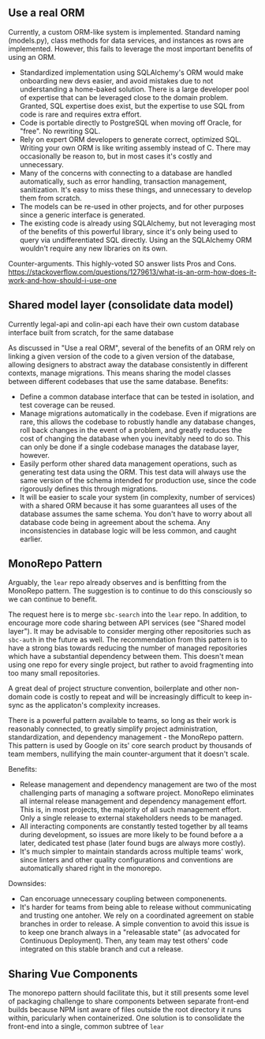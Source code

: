 

## Use a real ORM

Currently, a custom ORM-like system is implemented. Standard naming (models.py), class methods for data services, and instances as rows are implemented. However, this fails to leverage the most important benefits of using an ORM.
  * Standardized implementation using SQLAlchemy's ORM would make onboarding new devs easier, and avoid mistakes due to not understanding a home-baked solution. There is a large developer pool of expertise that can be leveraged close to the domain problem. Granted, SQL expertise does exist, but the expertise to use SQL from code is rare and requires extra effort.
  * Code is portable directly to PostgreSQL when moving off Oracle, for "free". No rewriting SQL.
  * Rely on expert ORM developers to generate correct, optimized SQL. Writing your own ORM is like writing assembly instead of C. There may occasionally be reason to, but in most cases it's costly and unnecessary.
  * Many of the concerns with connecting to a database are handled automatically, such as error handling, transaction management, sanitization. It's easy to miss these things, and unnecessary to develop them from scratch.
  * The models can be re-used in other projects, and for other purposes since a generic interface is generated.
  * The existing code is already using SQLAlchemy, but not leveraging most of the benefits of this powerful library, since it's only being used to query via undifferentiated SQL directly. Using an the SQLAlchemy ORM wouldn't require any new libraries on its own.

Counter-arguments. This highly-voted SO answer lists Pros and Cons. https://stackoverflow.com/questions/1279613/what-is-an-orm-how-does-it-work-and-how-should-i-use-one

## Shared model layer (consolidate data model)

Currently legal-api and colin-api each have their own custom database interface built from scratch, for the same database

As discussed in "Use a real ORM", several of the benefits of an ORM rely on linking a given version of the code to a given version of the database, allowing designers to abstract away the database consistently in different contexts, manage migrations. This means sharing the model classes between different codebases that use the same database. Benefits:
  * Define a common database interface that can be tested in isolation, and test coverage can be reused.
  * Manage migrations automatically in the codebase. Even if migrations are rare, this allows the codebase to robustly handle any database changes, roll back changes in the event of a problem, and greatly reduces the cost of changing the database when you inevitably need to do so. This can only be done if a single codebase manages the database layer, however.
  * Easily perform other shared data management operations, such as generating test data using the ORM. This test data will always use the same version of the schema intended for production use, since the code rigorously defines this through migrations.
  * It will be easier to scale your system (in complexity, number of services) with a shared ORM because it has some guarantees all uses of the database assumes the same schema. You don't have to worry about all database code being in agreement about the schema. Any inconsistencies in database logic will be less common, and caught earlier.

## MonoRepo Pattern

Arguably, the `lear` repo already observes and is benfitting from the MonoRepo pattern. The suggestion is to continue to do this consciously so we can continue to benefit.

The request here is to merge `sbc-search` into the `lear` repo. In addition, to encourage more code sharing between API services (see "Shared model layer"). It may be advisable to consider merging other repositories such as `sbc-auth` in the future as well. The recommendation from this pattern is to have a strong bias towards reducing the number of managed repositories which have a substantial dependency between them. This doesn't mean using one repo for every single project, but rather to avoid fragmenting into too many small repositories.

A great deal of project structure convention, boilerplate and other non-domain code is costly to repeat and will be increasingly difficult to keep in-sync as the applicaton's complexity increases.

There is a powerful pattern available to teams, so long as their work is reasonably connected, to greatly simplify project administration, standardization, and dependency management - the MonoRepo pattern. This pattern is used by Google on its' core search product by thousands of team members, nullifying the main counter-argument that it doesn't scale.

Benefits:
  * Release management and dependency management are two of the most challenging parts of managing a software project. MonoRepo eliminates all internal release management and dependency management effort. This is, in most projects, the majority of all such management effort. Only a single release to external stakeholders needs to be managed.
  * All interacting components are constantly tested together by all teams during development, so issues are more likely to be found before a a later, dedicated test phase (later found bugs are always more costly).
  * It's much simpler to maintain standards across multiple teams' work, since linters and other quality configurations and conventions are automatically shared right in the monorepo.

Downsides:
  * Can encoruage unnecessary coupling between componenents.
  * It's harder for teams from being able to release without communicating and trusting one antoher. We rely on a coordinated agreement on stable branches in order to release. A simple convention to avoid this issue is to keep one branch always in a "releasable state" (as advocated for Continuous Deployment). Then, any team may test others' code integrated on this stable branch and cut a release.


## Sharing Vue Components

The monorepo pattern should facilitate this, but it still presents some level of packaging challenge to share components between separate front-end builds because NPM isnt aware of files outside the root directory it runs within, paricularly when containerized. One solution is to consolidate the front-end into a single, common subtree of `lear`


